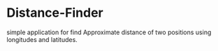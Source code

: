 # Distance-Finder
simple application for find Approximate distance of two positions using longitudes and latitudes.
